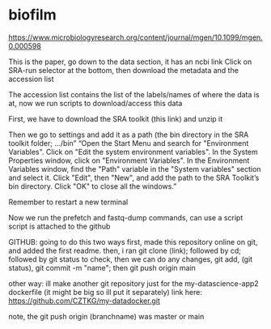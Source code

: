 # biofilm

https://www.microbiologyresearch.org/content/journal/mgen/10.1099/mgen.0.000598

This is the paper, go down to the data section, it has an ncbi link
Click on SRA-run selector at the bottom, then download the metadata and the accession list

The accession list contains the list of the labels/names of where the data is at, now we run scripts to download/access this data

First, we have to download the SRA toolkit (this link) and unzip it

Then we go to settings and add it as a path (the bin directory in the SRA toolkit folder; …/bin”
“Open the Start Menu and search for "Environment Variables".
Click on "Edit the system environment variables".
In the System Properties window, click on "Environment Variables".
In the Environment Variables window, find the "Path" variable in the "System variables" section and select it.
Click "Edit", then "New", and add the path to the SRA Toolkit’s bin directory.
Click "OK" to close all the windows.”

Remember to restart a new terminal

Now we run the prefetch and fastq-dump commands, can use a script
script is attached to the github

GITHUB:
going to do this two ways
first, made this repository online on git, and added the first readme. 
then, i ran
git clone (link); followed by cd; followed by git status to check, then we can do any changes, git add, (git status), git commit -m "name"; then git push origin main

other way: ill make another git repository just for the my-datascience-app2 dockerfile (it might be big so ill put it separately)
link here: https://github.com/CZTKG/my-datadocker.git

note, the git push origin (branchname) was master or main




